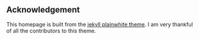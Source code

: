## Acknowledgement

This homepage is built from the [jekyll plainwhite theme](https://github.com/samarsault/plainwhite-jekyll). I am very thankful of all the contributors to this theme.